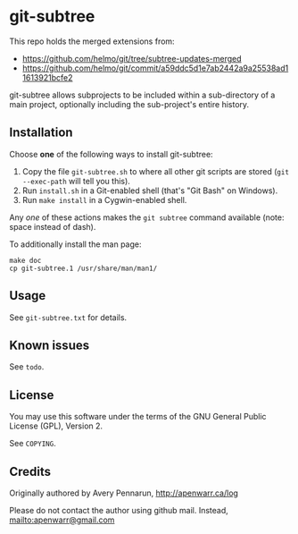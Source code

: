 # git-subtree

This repo holds the merged extensions from:
  * https://github.com/helmo/git/tree/subtree-updates-merged
  * https://github.com/helmo/git/commit/a59ddc5d1e7ab2442a9a25538ad11613921bcfe2

git-subtree allows subprojects to be included within a sub-directory of a main project, optionally including the sub-project's entire history.

## Installation

Choose **one** of the following ways to install git-subtree:

1. Copy the file `git-subtree.sh` to where all other git scripts are stored (`git --exec-path` will tell you this).
1. Run `install.sh` in a Git-enabled shell (that's "Git Bash" on Windows).
1. Run `make install` in a Cygwin-enabled shell.

Any *one* of these actions makes the `git subtree` command available (note: space instead of dash).

To additionally install the man page:

    make doc
    cp git-subtree.1 /usr/share/man/man1/


## Usage

See `git-subtree.txt` for details.

## Known issues

See `todo`.

## License

You may use this software under the terms of the GNU General Public License (GPL), Version 2.

See `COPYING`.

## Credits

Originally authored by Avery Pennarun, <http://apenwarr.ca/log>

Please do not contact the author using github mail. Instead, <mailto:apenwarr@gmail.com>
